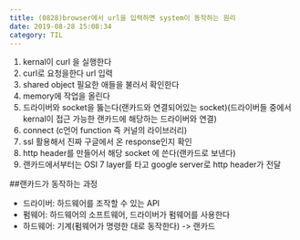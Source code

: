 ```yaml
---
title: (0828)browser에서 url을 입력하면 system이 동작하는 원리
date: 2019-08-28 15:08:34
category: TIL
---
```


1. kernal이 curl 을 실행한다
2. curl로 요청을한다 url 입력
3. shared object 필요한 애들을 불러서 확인한다
4. memory에 작업을 올린다
5. 드라이버와 socket을 뚫는다(랜카드와 연결되어있는 socket)(드라이버들 중에서 kernal이 접근 가능한 랜카드에 해당하는 드라이버와 연결)
6. connect (c언어 function 즉 커널의 라이브러리)
7. ssl 활용해서 진짜 구글에서 온 response인지 확인
8. http header를 만들어서 해당 socket 에 쓴다(랜카드로 보낸다)
9. 랜카드에서부터는 OSI 7 layer를 타고 google server로 http header가 전달

##랜카드가 동작하는 과정

- 드라이버: 하드웨어를 조작할 수 있는 API
- 펌웨어: 하드웨어의 소프트웨어, 드라이버가 펌웨어를 사용한다
- 하드웨어: 기계(펌웨어가 명령한 대로 동작한다) -> 랜카드
